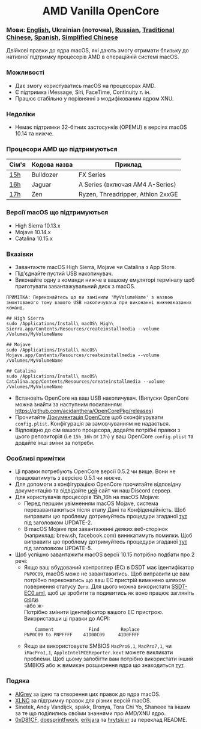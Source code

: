 <span align="center">
<h1>AMD Vanilla OpenCore</h1>
</span>

### Мови: [English](../README.md), Ukrainian (поточна), [Russian](languages/README_RUS.md), [Traditional Chinese](languages/README_CHT.md), [Spanish](languages/README_ES.md), [Simplified Chinese](languages/README_CHS.md)
Двійкові правки до ядра macOS, які дають змогу отримати близьку до нативної підтримку процесорів AMD в операційній системі macOS.

### Можливості
- Дає змогу користуватись macOS на процесорах AMD.
- Є підтримка iMessage, Siri, FaceTime, Continuity т. ін.
- Працює стабільно у порівнянні з модифікованим ядром XNU.

### Недоліки
- Немає підтримки 32-бітних застосунків (OPEMU) в версіях macOS 10.14 та нижче.

### Процесори AMD що підтримуються
| Сім'я | Кодова назва | Приклад |
|--------|---------|----------|
|   [15h](https://github.com/AMD-OSX/AMD_Vanilla/tree/opencore/15h_16h)  | Bulldozer | FX Series|
|   [16h](https://github.com/AMD-OSX/AMD_Vanilla/tree/opencore/15h_16h)  | Jaguar | A Series (включая AM4 A-Series) |
|   [17h](https://github.com/AMD-OSX/AMD_Vanilla/tree/opencore/17h) | Zen | Ryzen, Threadripper, Athlon 2xxGE | <br />

### Версії macOS що підтримуються
- High Sierra 10.13.x
- Mojave 10.14.x
- Catalina 10.15.x

### Вказівки
- Завантажте macOS High Sierra, Mojave чи Catalina з App Store.
- Під'єднайте пустий USB накопичувач.
- Виконайте одну з команди нижче в вашому емуляторі терміналу щоб приготувати завантажувальний диск з macOS.
```
ПРИМІТКА: Переконайтесь що ви замінили 'MyVolumeName' з назвою змонтованого тому вашого USB накопичувача при виконанні нижчевказаних команд.

## High Sierra
sudo /Applications/Install\ macOS\ High\ Sierra.app/Contents/Resources/createinstallmedia --volume /Volumes/MyVolumeName

## Mojave
sudo /Applications/Install\ macOS\ Mojave.app/Contents/Resources/createinstallmedia --volume /Volumes/MyVolumeName

## Catalina
sudo /Applications/Install\ macOS\ Catalina.app/Contents/Resources/createinstallmedia --volume /Volumes/MyVolumeName
```
- Встановіть OpenCore на ваш USB накопичувач. (Випуски OpenCore можна знайти за наступним посиланням: https://github.com/acidanthera/OpenCorePkg/releases)
- Прочитайте [Документація OpenCore](https://github.com/acidanthera/OpenCorePkg/blob/master/Docs/Configuration.pdf) щоб сконфігурувати `config.plist`. Конфігурація за замовчуванням не надається.
- Відповідно до сім вашого процесора, додайте потрібні правки з цього репозиторія (i.e `15h_16h` or `17h`) у ваш OpenCore `config.plist` та додайте інші зміни за потреби.

### Особливі примітки
- Ці правки потребують OpenCore версії 0.5.2 чи вище. Вони не працюватимуть з версією 0.5.1 чи нижче.
- Для допомоги з конфігурацією OpenCore прочитайте відповідну документацію та відвідайте [цей](https://khronokernel-2.gitbook.io/opencore-vanilla-desktop-guide/) сайт чи наш Discord сервер.
- Для користувачів процесорів 15h_16h на macOS Mojave:
  - Перед першим увімненням macOS Mojave, система перезавантажиться після етапу Дані та Конфіденційність. Щоб виправити цю проблему дотримуйтесь процедури згаданої [тут](https://www.insanelymac.com/forum/topic/335877-amd-mojave-kernel-development-and-testing/?do=findComment&comment=2658085) під заголовком UPDATE-2.
  - В macOS Mojave при завантаженні деяких веб-сторінок (наприклад: brew.sh, facebook.com) виникатимуть помилки. Щоб виправити цю проблему дотримуйтесь процедури згаданої [тут](https://www.insanelymac.com/forum/topic/335877-amd-mojave-kernel-development-and-testing/?do=findComment&comment=2661857) під заголовком UPDATE-5.
- Щоб успішно завантажити macOS версії 10.15 потрібно подбати про 2 речі:
  - Якщо ваш вбудований контроллер (EC) в DSDT має ідентифікатор `PNP0C09`, macOS може не завантажитись. Щоб виправити це вам потрібно переконатись що ваш EC пристрій вимкнено шляхом повернення статусу `Zero`. Для цього можна використати [SSDT-EC0.aml](../Extra/SSDT-EC0.aml), щоб це зробити та подивитись як воно працює загляніть [сюди](https://github.com/acidanthera/OpenCorePkg/blob/5e020bb06b33f12fa8b404cc3d1effaa5fbc00ea/Docs/AcpiSamples/SSDT-EC.dsl#L33). <br> -або ж- <br> Потрібно змінити ідентифікатор вашого EC пристрою. Використавши ці правки до ACPI:
    ```
        Comment             Find        Replace
    PNP0C09 to PNPFFFF    41D00C09     41D0FFFF
    ```
  - Якщо ви використовуєте SMBIOS `MacPro6,1`, `MacPro7,1`, чи `iMacPro1,1`, `AppleIntelMCEReporter.kext` можете викликати проблеми. Щоб цьому запобігти вам потрібно використати інший SMBIOS або ж вимикач розширення ядра що знаходиться [тут](../Extra/).

### Подяка
- [AlGrey](https://github.com/AlGreyy) за ідею та створення цих правок до ядра macOS.
- [XLNC](https://github.com/XLNCs) за підтримку правок для різних версій macOS.
- Sinetek, Andy Vandijck, spakk, Bronya, Tora Chi Yo, Shaneee та іншим за те що поділились своїми знаннями про AMD/XNU ядро.
- [0xD81CF](https://github.com/0xD81CF), [doesprintfwork](https://github.com/doesprintfwork), [erikjara](https://github.com/erikjara) та [hrytskivr](https://github.com/hrytskivr) за переклад README.
